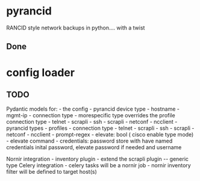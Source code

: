 # pyrancid
RANCID style network backups in python.... with a twist

## Done
# config loader

## TODO
Pydantic models for:
    - the config
    - pyrancid device type
        - hostname
        - mgmt-ip
        - connection type -  morespecific type overrides the profile connection type
            - telnet - scrapli
            - ssh - scrapli
            - netconf - ncclient
    - pyrancid types - profiles
        - connection type
            - telnet - scrapli
            - ssh - scrapli
            - netconf - ncclient
        - prompt-regex
        - elevate: bool ( cisco enable type mode)
        - elevate command
        - credentials: password store with have named credentials inital
          password, elevate password if needed and username


Nornir integration
    - inventory plugin
    - extend the scrapli plugin -- generic type
Celery integration
    - celery tasks will be a nornir job
    - nornir inventory filter will be defined to target host(s)

